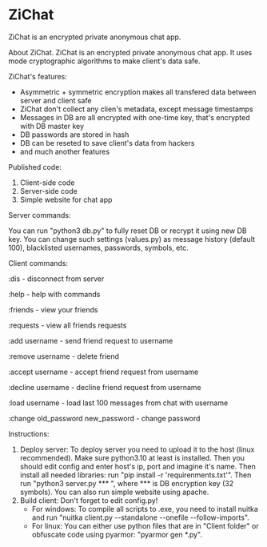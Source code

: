 # ZiChat
ZiChat is an encrypted private anonymous chat app.

About ZiChat.
ZiChat is an encrypted private anonymous chat app. It uses mode cryptographic algorithms to make client's data safe.

ZiChat's features:
- Asymmetric + symmetric encryption makes all transfered data between server and client safe
- ZiChat don't collect any clien's metadata, except message timestamps
- Messages in DB are all encrypted with one-time key, that's encrypted with DB master key
- DB passwords are stored in hash
- DB can be reseted to save client's data from hackers
- and much another features

Published code:

1) Client-side code
2) Server-side code
3) Simple website for chat app

Server commands:

You can run "python3 db.py" to fully reset DB or recrypt it using new DB key.
You can change such settings (values.py) as message history (default 100), blacklisted usernames, passwords, symbols, etc.

Client commands:

:dis                                  - disconnect from server

:help                                 - help with commands

:friends                              - view your friends

:requests                             - view all friends requests

:add      username                    - send friend request to username

:remove   username                    - delete friend

:accept   username                    - accept friend request from username

:decline  username                    - decline friend request from username

:load     username                    - load last 100 messages from chat with username

:change   old_password new_password   - change password


Instructions:
1) Deploy server:
  To deploy server you need to upload it to the host (linux recommended). Make sure python3.10 at least is installed. Then you should edit config and enter host's ip, port and imagine it's name. Then install all needed libraries: run "pip install -r   'requirenments.txt'". Then run "python3 server.py *** ", where *** is DB encryption key (32 symbols). You can also run simple website using apache.
2) Build client:
   Don't forget to edit config.py!
   - For windows:
     To compile all scripts to .exe, you need to install nuitka and run "nuitka client.py --standalone --onefile --follow-imports".
   - For linux:
       You can either use python files that are in "Client folder" or obfuscate code using pyarmor: "pyarmor gen *.py".
